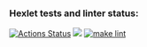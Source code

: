 ### Hexlet tests and linter status:
[![Actions Status](https://github.com/d33sf0me/frontend-project-lvl1/workflows/hexlet-check/badge.svg)](https://github.com/d33sf0me/frontend-project-lvl1/actions)
<a href="https://codeclimate.com/github/codeclimate/codeclimate/maintainability"><img src="https://api.codeclimate.com/v1/badges/a99a88d28ad37a79dbf6/maintainability" /></a>
[![make lint](https://github.com/d33sf0me/frontend-project-lvl1/actions/workflows/make-lint.yml/badge.svg)](https://github.com/d33sf0me/frontend-project-lvl1/actions/workflows/make-lint.yml)